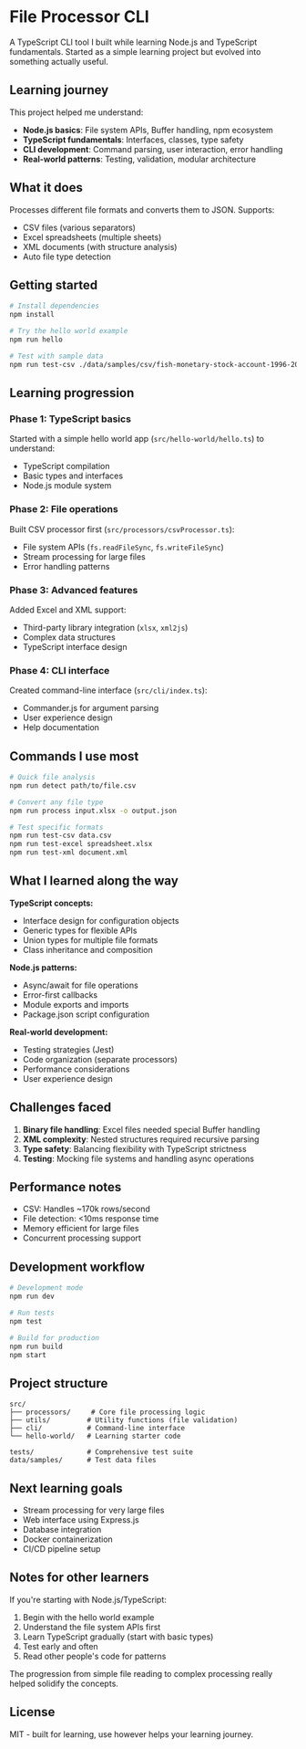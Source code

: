 # File Processor CLI

A TypeScript CLI tool I built while learning Node.js and TypeScript fundamentals. Started as a simple learning project but evolved into something actually useful.

## Learning journey

This project helped me understand:
- **Node.js basics**: File system APIs, Buffer handling, npm ecosystem
- **TypeScript fundamentals**: Interfaces, classes, type safety
- **CLI development**: Command parsing, user interaction, error handling
- **Real-world patterns**: Testing, validation, modular architecture

## What it does

Processes different file formats and converts them to JSON. Supports:
- CSV files (various separators)
- Excel spreadsheets (multiple sheets)
- XML documents (with structure analysis)
- Auto file type detection

## Getting started

```bash
# Install dependencies
npm install

# Try the hello world example
npm run hello

# Test with sample data
npm run test-csv ./data/samples/csv/fish-monetary-stock-account-1996-2019.csv
```

## Learning progression

### Phase 1: TypeScript basics
Started with a simple hello world app (`src/hello-world/hello.ts`) to understand:
- TypeScript compilation
- Basic types and interfaces
- Node.js module system

### Phase 2: File operations
Built CSV processor first (`src/processors/csvProcessor.ts`):
- File system APIs (`fs.readFileSync`, `fs.writeFileSync`)
- Stream processing for large files
- Error handling patterns

### Phase 3: Advanced features
Added Excel and XML support:
- Third-party library integration (`xlsx`, `xml2js`)
- Complex data structures
- TypeScript interface design

### Phase 4: CLI interface
Created command-line interface (`src/cli/index.ts`):
- Commander.js for argument parsing
- User experience design
- Help documentation

## Commands I use most

```bash
# Quick file analysis
npm run detect path/to/file.csv

# Convert any file type
npm run process input.xlsx -o output.json

# Test specific formats
npm run test-csv data.csv
npm run test-excel spreadsheet.xlsx
npm run test-xml document.xml
```

## What I learned along the way

**TypeScript concepts:**
- Interface design for configuration objects
- Generic types for flexible APIs
- Union types for multiple file formats
- Class inheritance and composition

**Node.js patterns:**
- Async/await for file operations
- Error-first callbacks
- Module exports and imports
- Package.json script configuration

**Real-world development:**
- Testing strategies (Jest)
- Code organization (separate processors)
- Performance considerations
- User experience design

## Challenges faced

1. **Binary file handling**: Excel files needed special Buffer handling
2. **XML complexity**: Nested structures required recursive parsing  
3. **Type safety**: Balancing flexibility with TypeScript strictness
4. **Testing**: Mocking file systems and handling async operations

## Performance notes

- CSV: Handles ~170k rows/second
- File detection: <10ms response time
- Memory efficient for large files
- Concurrent processing support

## Development workflow

```bash
# Development mode
npm run dev

# Run tests
npm test

# Build for production
npm run build
npm start
```

## Project structure

```
src/
├── processors/     # Core file processing logic
├── utils/         # Utility functions (file validation)
├── cli/           # Command-line interface
└── hello-world/   # Learning starter code

tests/             # Comprehensive test suite
data/samples/      # Test data files
```

## Next learning goals

- Stream processing for very large files
- Web interface using Express.js
- Database integration
- Docker containerization
- CI/CD pipeline setup

## Notes for other learners

If you're starting with Node.js/TypeScript:
1. Begin with the hello world example
2. Understand the file system APIs first
3. Learn TypeScript gradually (start with basic types)
4. Test early and often
5. Read other people's code for patterns

The progression from simple file reading to complex processing really helped solidify the concepts.

## License

MIT - built for learning, use however helps your learning journey.